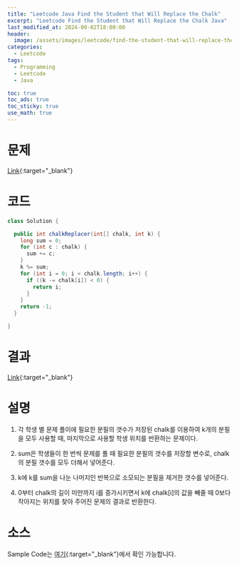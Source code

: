 ```yaml
---
title: "Leetcode Java Find the Student that Will Replace the Chalk"
excerpt: "Leetcode Find the Student that Will Replace the Chalk Java"
last_modified_at: 2024-09-02T18:00:00
header:
  image: /assets/images/leetcode/find-the-student-that-will-replace-the-chalk.png
categories:
  - Leetcode
tags:
  - Programming
  - Leetcode
  - Java

toc: true
toc_ads: true
toc_sticky: true
use_math: true
---
```

# 문제
[Link](https://leetcode.com/problems/find-the-student-that-will-replace-the-chalk/){:target="_blank"}

# 코드
```java
class Solution {

  public int chalkReplacer(int[] chalk, int k) {
    long sum = 0;
    for (int c : chalk) {
      sum += c;
    }
    k %= sum;
    for (int i = 0; i < chalk.length; i++) {
      if ((k -= chalk[i]) < 0) {
        return i;
      }
    }
    return -1;
  }

}
```

# 결과
[Link](https://leetcode.com/problems/convert-1d-array-into-2d-array/submissions/1374736202/){:target="_blank"}

# 설명
1. 각 학생 별 문제 풀이에 필요한 분필의 갯수가 저장된 chalk를 이용하여 k개의 분필을 모두 사용할 때, 마지막으로 사용할 학생 위치를 반환하는 문제이다.

2. sum은 학생들이 한 번씩 문제를 풀 때 필요한 분필의 갯수를 저장할 변수로, chalk의 분필 갯수를 모두 더해서 넣어준다.

3. k에 k를 sum을 나눈 나머지인 반복으로 소모되는 분필을 제거한 갯수를 넣어준다.

4. 0부터 chalk의 길이 미만까지 i를 증가시키면서 k에 chalk[i]의 값을 빼줄 때 0보다 작아지는 위치를 찾아 주어진 문제의 결과로 반환한다.

# 소스
Sample Code는 [여기](https://github.com/GracefulSoul/leetcode/blob/master/src/main/java/gracefulsoul/problems/FindTheStudentThatWillReplaceTheChalk.java){:target="_blank"}에서 확인 가능합니다.